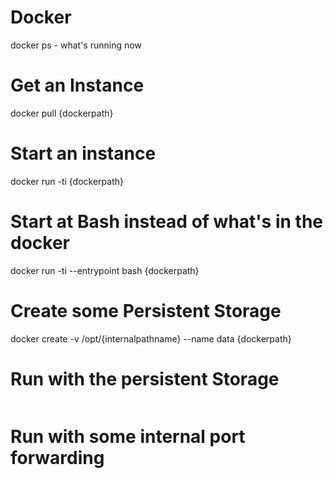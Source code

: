 <!-- TITLE: Docker -->
<!-- SUBTITLE: A quick summary of Docker -->

# Docker
docker ps - what's running now

# Get an Instance
docker pull {dockerpath}

# Start an instance
docker run -ti {dockerpath}

# Start at Bash instead of what's in the docker
docker run -ti --entrypoint bash {dockerpath}

# Create some Persistent Storage
docker create -v /opt/{internalpathname} --name data {dockerpath}

# Run with the persistent Storage
```docker run -ti --volumes-from data {dockerpath}
```
# Run with some internal port forwarding
```docker run -ti --volumes-from data -p 10.0.0.207:80:80 {dockerpath}
```
